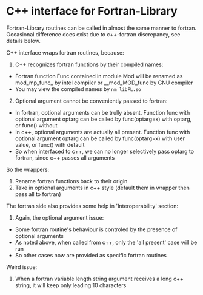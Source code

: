 # C++ interface for Fortran-Library
Fortran-Library routines can be called in almost the same manner to fortran. Occasional difference does exist due to c++-fortran discrepancy, see details below.

C++ interface wraps fortran routines, because:
1. C++ recognizes fortran functions by their compiled names:
* Fortran function Func contained in module Mod will be renamed as mod_mp_func_ by intel compiler or __mod_MOD_func by GNU compiler
* You may view the compiled names by `nm libFL.so`
2. Optional argument cannot be conveniently passed to fortran:
* In fortran, optional arguments can be trully absent. Function func with optional argument optarg can be called by func(optarg=x) with optarg, or func() without
* In c++, optional arguments are actually all present. Function func with optional argument optarg can be called by func(optarg=x) with user value, or func() with default
* So when interfaced to c++, we can no longer selectively pass optarg to fortran, since c++ passes all arguments

So the wrappers:
1. Rename fortran functions back to their origin
2. Take in optional arguments in c++ style (default them in wrapper then pass all to fortran)

The fortran side also provides some help in 'Interoperability' section:
1. Again, the optional argument issue:
* Some fortran routine's behaviour is controled by the presence of optional arguments
* As noted above, when called from c++, only the 'all present' case will be run
* So other cases now are provided as specific fortran routines

Weird issue:
1. When a fortran variable length string argument receives a long c++ string, it will keep only leading 10 characters